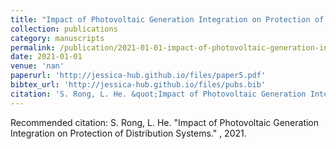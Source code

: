 ```yaml
---
title: "Impact of Photovoltaic Generation Integration on Protection of Distribution Systems"
collection: publications
category: manuscripts
permalink: /publication/2021-01-01-impact-of-photovoltaic-generation-integration-on-protection-of-distribution-systems
date: 2021-01-01
venue: 'nan'
paperurl: 'http://jessica-hub.github.io/files/paper5.pdf'
bibtex_url: 'http://jessica-hub.github.io/files/pubs.bib'
citation: 'S. Rong, L. He. &quot;Impact of Photovoltaic Generation Integration on Protection of Distribution Systems.&quot; <i></i>, 2021.'
---
```


Recommended citation: S. Rong, L. He. &quot;Impact of Photovoltaic Generation Integration on Protection of Distribution Systems.&quot; <i></i>, 2021.
